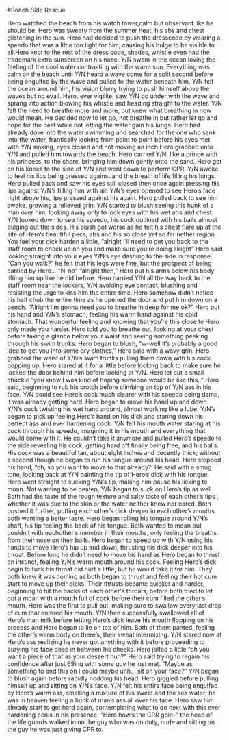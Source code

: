 #Beach Side Rescue

Hero watched the beach from his watch tower,calm but observant like he should be. Hero was sweaty from the summer heat, his abs and chest glistening in the sun. Hero had decided to push the dresscode by wearing a speedo that was a little too tight for him, causing his bulge to be visible to all.Hero kept to the rest of the dress code, shades, whistle even had the trademark extra sunscreen on his nose. Y/N swam in the ocean loving the feeling of the cool water contrasting with the warm sun. Everything was calm on the beach until Y/N heard a wave come for a split second before being engulfed by the wave and pulled to the water beneath him. Y/N felt the ocean around him, his vision blurry trying to push himself above the waves but no evail. Hero, ever vigilite, saw Y/N go under with the wave and sprang into action blowing his whistle and heading straight to the water. Y/N felt the need to breathe more and more, but knew what breathing in now would mean. He decided now to let go, not breathe in but rather let go and hope for the best while not letting the water gain his lungs. Hero had already dove into the water swimming and searched for the one who sank into the water, frantically looking from point to point before his eyes met with Y/N sinking, eyes closed and not moving an inch.Hero grabbed onto Y/N and pulled him towards the beach. Hero carried Y/N, like a prince with his princess, to the shore, bringing him down gently onto the sand. Hero got on his knees to the side of Y/N and went down to perform CPR. Y/N awoke to feel his lips being pressed against and the breath of life filling his lungs. Hero pulled back and saw his eyes still closed then once again pressing his lips against Y/N’s filling him with air. Y/N’s eyes opened to see Hero’s face right above his, lips pressed against his again. Hero pulled back to see him awake, growing a relieved grin. Y/N started to blush seeing this hunk of a man over him, looking away only to lock eyes with his wet abs and chest. Y/N looked down to see his speedo, his cock outlined with his balls almost bulging out the sides. His blush got worse as he felt his chest flare up at the site of Hero’s beautiful pecs, abs and his so close yet so far nether region. You feel your dick harden a little, “alright I’ll need to get you back to the staff room to check up on you and make sure you’re doing alright” Hero said looking straight into your eyes Y/N’s eye dashing to the side in response. “Can you walk?” he felt that his legs were fine, but the prospect of being carried by Hero… “N-no” “alright then,” Hero put his arms below his body lifting him up like he did before. 
    Hero carried Y/N all the way back to the staff room near the lockers, Y/N avoiding eye contact, blushing and resisting the urge to kiss him the entire time. Hero somehow didn’t notice his half chub the entire time as he opened the door and put him down on a bench. “Alright I’m gonna need you to breathe in deep for me ok?” Hero put his hand and Y/N’s stomach, feeling his warm hand against his cold stomach. That wonderful feeling and knowing that you’re this close to Hero only made you harder. Hero told you to breathe out, looking at your chest before taking a glance below your waist and seeing something peeking through his swim trunks. Hero began to blush, “w-well it’s probably a good idea to get you into some dry clothes,” Hero said with a wavy grin. Hero grabbed the waist of Y/N’s swim trunks pulling them down with his cock popping up. Hero stared at it for a little before looking back to make sure he locked the door behind him before looking at Y/N. Hero let out a small chuckle “you know I was kind of hoping someone would be like this..” Hero said, beginning to rub his crotch before climbing on top of Y/N ass in his face. Y/N could see Hero’s cock much clearer with his speedo being damp, it was already getting hard. Hero began to move his hand up and down Y/N’s cock twisting his wet hand around, almost working like a lube. Y/N’s began to pick up feeling Hero’s hand on his dick and staring down his perfect ass and ever hardening cock. Y/N felt his mouth water staring at his cock through his speedo, imagining it in his mouth and everything that would come with it. He couldn’t take it anymore and pulled Hero’s speedo to the side revealing his cock, getting hard off finally being free, and his balls. His cock was a beautiful tan, about eight inches and decently thick; without a second though he began to run his tongue around his head. Hero stopped his hand, “oh, so you want to move to that already?’ He said with a smug tone, looking back at Y/N painting the tip of Hero’s dick with his tongue. Hero went straight to sucking Y/N’s tip, making him pause his licking to moan. Not wanting to be beaten, Y/N began to suck on Hero’s tip as well. Both had the taste of the rough texture and salty taste of each other’s tips , whether it was due to the skin or the water neither knew nor cared. Both pushed it further, putting each other’s dick deeper in each other’s mouths both wanting a better taste. Hero began rolling his tongue around Y/N’s shaft, his tip feeling the back of his tongue. Both wanted to moan but couldn’t with eachother’s member in their mouths, only feeling the breaths from their nose on their balls. Hero began to speed up with Y/N using his hands to move Hero’s hip up and down, thrusting his dick deeper into his throat. Before long he didn’t need to move his hand as Hero began to thrust on instinct, feeling Y/N’s warm mouth around his cock.  Feeling Hero’s dick begin to fuck his throat did hurt a little, but he would take it for him. They both knew it was coming as both began to thrust and feeling their hot cum start to move up their dicks. Their thrusts became quicker and harder, beginning to hit the backs of each other's throats, before both tried to let out a moan with a mouth full of cock before their cum filled the other’s mouth. Hero was the first to pull out, making sure to swallow every last drop of cum that entered his mouth. Y/N then successfully swallowed all of Hero’s man milk before letting Hero’s dick leave his mouth flopping on his process and Hero began to lie on top of him. Both of them panted, feeling the other’s warm body on there’s, their sweat intermixing.  Y/N stared now at Hero’s ass realizing he never got anything with it before proceeding to burying his face deep in between his cheeks. Hero jolted a little “oh you want a piece of that as your dessert huh?” Hero said trying to regain his confidence after just 69ing with some guy he just met. “Maybe as something to end this on I could maybe uhh… sit on your face?” Y/N began to blush again before rabidly nodding his head. Hero giggled before pulling himself up and sitting on Y/N’s face. Y/N felt his entire face being engulfed by Hero’s warm ass, smelling a mixture of his sweat and the sea water; he was in heaven feeling a hunk of man’s ass all over his face. Hero saw him already start to get hard again, contemplating what to do next with this ever hardening penis in his presence. “Hero how’s the CPR goin-” the head of the life guards walked in on the guy who was on duty, nude and sitting on the guy he was just giving CPR to.
